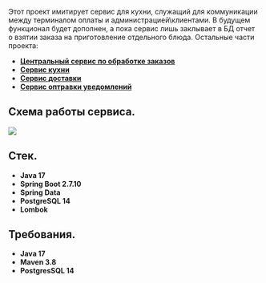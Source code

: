 Этот проект имитирует сервис для кухни, служащий для коммуникации между терминалом оплаты и администрацией\клиентами. 
В будущем функционал будет дополнен, а пока сервис лишь заклывает в БД отчет о взятии заказа на приготовление отдельного блюда. 
Остальные части проекта:
- **[Центральный сервис по обработке заказов](https://github.com/SevaStopAll/job4j_order)**
- **[Сервис кухни](https://github.com/SevaStopAll/job4j_kitchen)**
- **[Сервис доставки](https://github.com/SevaStopAll/job4j_delivery)**
- **[Сервис оптравки уведомлений](https://github.com/SevaStopAll/job4j_notification)**

## Схема работы сервиса.

![](files/Scheme.png)

## Стек.

- **Java 17**
- **Spring Boot 2.7.10**
- **Spring Data**
- **PostgreSQL 14**
- **Lombok**


## Требования.

- **Java 17**
- **Maven 3.8**
- **PostgresSQL 14**
